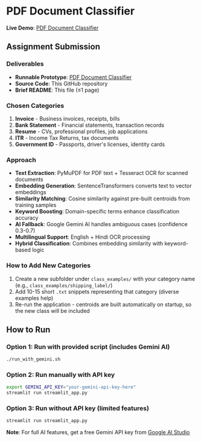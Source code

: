 # PDF Document Classifier

**Live Demo**: [PDF Document Classifier](https://pdf-classifier-idfy.streamlit.app)

## Assignment Submission

### Deliverables
- **Runnable Prototype**: [PDF Document Classifier](https://pdf-classifier-idfy.streamlit.app)
- **Source Code**: This GitHub repository
- **Brief README**: This file (≤1 page)

### Chosen Categories
1. **Invoice** - Business invoices, receipts, bills
2. **Bank Statement** - Financial statements, transaction records
3. **Resume** - CVs, professional profiles, job applications
4. **ITR** - Income Tax Returns, tax documents
5. **Government ID** - Passports, driver's licenses, identity cards

### Approach
- **Text Extraction**: PyMuPDF for PDF text + Tesseract OCR for scanned documents
- **Embedding Generation**: SentenceTransformers converts text to vector embeddings
- **Similarity Matching**: Cosine similarity against pre-built centroids from training samples
- **Keyword Boosting**: Domain-specific terms enhance classification accuracy
- **AI Fallback**: Google Gemini AI handles ambiguous cases (confidence 0.3-0.7)
- **Multilingual Support**: English + Hindi OCR processing
- **Hybrid Classification**: Combines embedding similarity with keyword-based logic

### How to Add New Categories
1. Create a new subfolder under `class_examples/` with your category name (e.g., `class_examples/shipping_label/`)
2. Add 10-15 short `.txt` snippets representing that category (diverse examples help)
3. Re-run the application - centroids are built automatically on startup, so the new class will be included

## How to Run

### Option 1: Run with provided script (includes Gemini AI)
```bash
./run_with_gemini.sh
```

### Option 2: Run manually with API key
```bash
export GEMINI_API_KEY="your-gemini-api-key-here"
streamlit run streamlit_app.py
```

### Option 3: Run without API key (limited features)
```bash
streamlit run streamlit_app.py
```

**Note**: For full AI features, get a free Gemini API key from [Google AI Studio](https://makersuite.google.com/app/apikey)